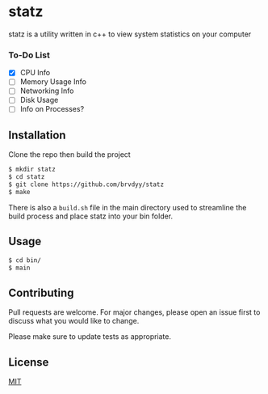 # statz

statz is a utility written in c++ to view system statistics on your computer

### To-Do List 

- [x] CPU Info
- [ ] Memory Usage Info
- [ ] Networking Info
- [ ] Disk Usage
- [ ] Info on Processes?

## Installation
 
Clone the repo then build the project

```sh
$ mkdir statz 
$ cd statz 
$ git clone https://github.com/brvdyy/statz 
$ make 
```

There is also a `build.sh` file in the main directory used to streamline the build process and place statz into your bin folder.

## Usage

```sh
$ cd bin/
$ main
```

## Contributing
Pull requests are welcome. For major changes, please open an issue first to discuss what you would like to change.

Please make sure to update tests as appropriate.

## License
[MIT](https://choosealicense.com/licenses/mit/)
